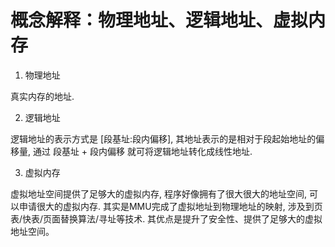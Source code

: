 # 概念解释：物理地址、逻辑地址、虚拟内存

1. 物理地址

真实内存的地址.

2. 逻辑地址

逻辑地址的表示方式是 [段基址:段内偏移], 其地址表示的是相对于段起始地址的偏移量, 通过 段基址 + 段内偏移 就可将逻辑地址转化成线性地址.

3. 虚拟内存

虚拟地址空间提供了足够大的虚拟内存, 程序好像拥有了很大很大的地址空间, 可以申请很大的虚拟内存. 其实是MMU完成了虚拟地址到物理地址的映射, 涉及到页表/快表/页面替换算法/寻址等技术. 其优点是提升了安全性、提供了足够大的虚拟地址空间。

